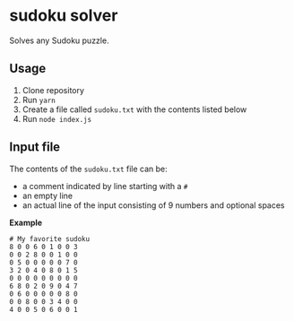 # sudoku solver

Solves any Sudoku puzzle.

## Usage

1. Clone repository
1. Run `yarn`
1. Create a file called `sudoku.txt` with the contents listed below
1. Run `node index.js`

## Input file

The contents of the `sudoku.txt` file can be:
- a comment indicated by line starting with a `#`
- an empty line
- an actual line of the input consisting of 9 numbers and optional spaces

**Example**

```
# My favorite sudoku
8 0 0 6 0 1 0 0 3
0 0 2 8 0 0 1 0 0
0 5 0 0 0 0 0 7 0
3 2 0 4 0 8 0 1 5
0 0 0 0 0 0 0 0 0
6 8 0 2 0 9 0 4 7
0 6 0 0 0 0 0 8 0
0 0 8 0 0 3 4 0 0
4 0 0 5 0 6 0 0 1
```
